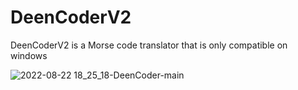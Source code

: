 # DeenCoderV2
DeenCoderV2 is a Morse code translator that is only compatible on windows

![2022-08-22 18_25_18-DeenCoder-main](https://user-images.githubusercontent.com/63617447/186037474-7297fd7d-5527-4be7-9b12-0d089e2f491c.png)
